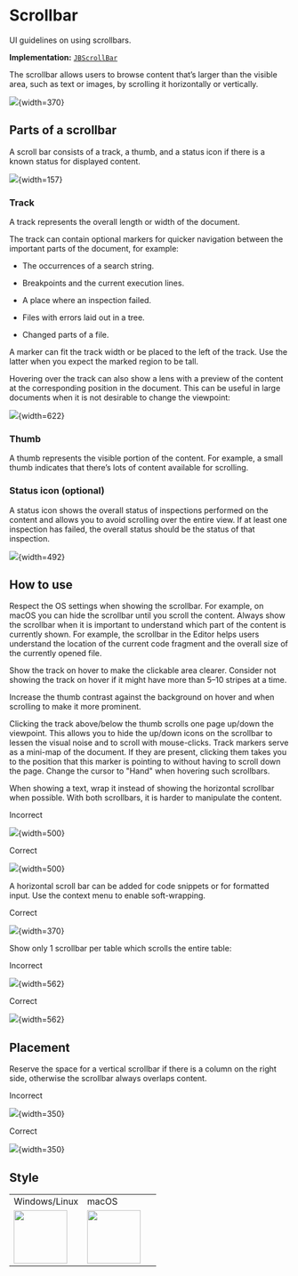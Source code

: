 <!-- Copyright 2000-2024 JetBrains s.r.o. and contributors. Use of this source code is governed by the Apache 2.0 license. -->

# Scrollbar

<link-summary>UI guidelines on using scrollbars.</link-summary>

<tldr>

**Implementation:** [`JBScrollBar`](%gh-ic%/platform/platform-api/src/com/intellij/ui/components/JBScrollBar.java)

</tldr>

The scrollbar allows users to browse content that’s larger than the visible area, such as text or images, by scrolling it horizontally or vertically.

![](scrollbar-small.png){width=370}

## Parts of a scrollbar

A scroll bar consists of a track, a thumb, and a status icon if there is a known status for displayed content.

![](scrollbar-detailed.png){width=157}

### Track

A track represents the overall length or width of the document.

The track can contain optional markers for quicker navigation between the important parts of the document, for example:

* The occurrences of a search string.

* Breakpoints and the current execution lines.

* A place where an inspection failed.

* Files with errors laid out in a tree.

* Changed parts of a file.

A marker can fit the track width or be placed to the left of the track. Use the latter when you expect the marked region to be tall.

Hovering over the track can also show a lens with a preview of the content at the corresponding position in the document.
This can be useful in large documents when it is not desirable to change the viewpoint:

![](lens-temp.png){width=622}

### Thumb

A thumb represents the visible portion of the content. For example, a small thumb indicates that there’s lots of content available for scrolling.

### Status icon (optional)

A status icon shows the overall status of inspections performed on the content and allows you to avoid scrolling over the entire view.
If at least one inspection has failed, the overall status should be the status of that inspection.

![](commit.png){width=492}

## How to use

Respect the OS settings when showing the scrollbar.
For example, on macOS you can hide the scrollbar until you scroll the content.
Always show the scrollbar when it is important to understand which part of the content is currently shown.
For example, the scrollbar in the Editor helps users understand the location of the current code fragment and the overall size of the currently opened file.

Show the track on hover to make the clickable area clearer. Consider not showing the track on hover if it might have more than 5–10 stripes at a time.

Increase the thumb contrast against the background on hover and when scrolling to make it more prominent.

Clicking the track above/below the thumb scrolls one page up/down the viewpoint.
This allows you to hide the up/down icons on the scrollbar to lessen the visual noise and to scroll with mouse-clicks.
Track markers serve as a mini-map of the document.
If they are present, clicking them takes you to the position that this marker is pointing to without having to scroll down the page.
Change the cursor to "Hand" when hovering such scrollbars.

When showing a text, wrap it instead of showing the horizontal scrollbar when possible. With both scrollbars, it is harder to manipulate the content.

<format color="Red" style="bold">Incorrect</format>

![](soft-wrap-incorrect.png){width=500}

<format color="Green" style="bold">Correct</format>

![](soft-wrap-correct.png){width=500}

A horizontal scroll bar can be added for code snippets or for formatted input. Use the context menu to enable soft-wrapping.

<format color="Green" style="bold">Correct</format>

![](soft-wrap-context.png){width=370}

Show only 1 scrollbar per table which scrolls the entire table:

<format color="Red" style="bold">Incorrect</format>

![](table-scrollbar-incorrect.png){width=562}

<format color="Green" style="bold">Correct</format>

![](table-scrollbar-correct.png){width=562}

## Placement

Reserve the space for a vertical scrollbar if there is a column on the right side, otherwise the scrollbar always overlaps content.

<format color="Red" style="bold">Incorrect</format>

![](vertical-scrollbar-incorrect.png){width=350}

<format color="Green" style="bold">Correct</format>

![](vertical-scrollbar-correct.png){width=350}

## Style

<table>
    <tr>
        <td width="50%">Windows/Linux</td>
        <td width="50%">macOS</td></tr>
    <tr>
        <td><img src="win-light.png" alt="" width="96" /></td>
        <td><img src="mac-light.png" alt="" width="96" /></td>
    </tr>
</table>
